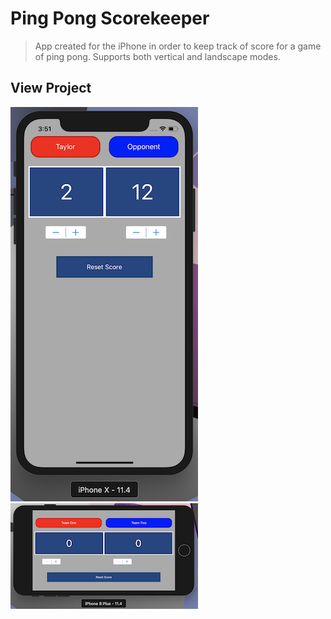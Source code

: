 # Ping Pong Scorekeeper

> App created for the iPhone in order to keep track of score for a game of ping pong. Supports both vertical and landscape modes.

## View Project

![Vertical View](images/verticalview.png) ![Horizontal View](images/horizontalview.png)

